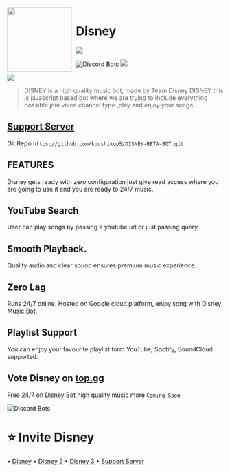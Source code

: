 <img width="150" height="150" align="left" style="float: left; margin: 0 10px 0 0;" img src="https://media.discordapp.net/attachments/854210336776650752/891748822898839613/20210714_195042.png">  

# Disney

[![](https://img.shields.io/badge/discord.js-v12.0.0--dev-blue.svg?logo=npm)](https://github.com/discordjs)

 ![Discord Bots](https://top.gg/api/widget/upvotes/885950249473024000.svg)
![](https://img.shields.io/badge/Node.js-43853D?style=for-the-badge&logo=node.js&logoColor=white)

![](https://discord.c99.nl/widget/theme-2/779985841090330624.png)

>  DISNEY  is a  high quality music bot, made by Team Disney DISNEY this is javascript based bot where we are trying to include everything possible join voice channel type  ,play and enjoy your songs.

[Support Server](https://discord.gg/b9YgBnprqK)
--------------
Git Repo ```https://github.com/koushikop5/DISNEY-BETA-BOT.git```

## FEATURES
Disney gets ready with zero configuration just give read access where you are going to use it and you are ready to 24/7 music.

## YouTube Search
User can play songs by passing a youtube url or just passing query.

## Smooth Playback.
Quality audio and clear sound ensures premium music experience.
## Zero Lag
Runs 24/7 online. Hosted on Google cloud platform, enjoy song with Disney Music Bot..

## Playlist Support
You can enjoy your favourite playlist form YouTube, Spotify, SoundCloud supported.


## Vote Disney on [top.gg](https://top.gg/bot/885950249473024000)

Free 24/7 on Disney Bot high quality music more `Coming Soon`

![Discord Bots](https://top.gg/api/widget/885950249473024000.svg)[](https://top.gg/bot/885950249473024000)

# ⭐ Invite Disney
• [Disney](https://discord.com/oauth2/authorize?client_id=885950249473024000&scope=bot&permissions=2147478769)
• [Disney 2](https://discord.com/oauth2/authorize?client_id=885951753315565648&scope=bot&permissions=2147478769)
• [Disney 3](https://discord.com/oauth2/authorize?client_id=885952326559465472&scope=bot&permissions=2147478769)
• [Support Server](https://discord.gg/b9YgBnprqK)

